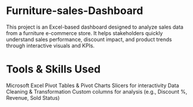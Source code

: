 # Furniture-sales-Dashboard
This project is an Excel-based dashboard designed to analyze sales data from a furniture e-commerce store. It helps stakeholders quickly understand sales performance, discount impact, and product trends through interactive visuals and KPIs.
#  Tools & Skills Used
Microsoft Excel
Pivot Tables & Pivot Charts
Slicers for interactivity
Data Cleaning & Transformation
Custom columns for analysis (e.g., Discount %, Revenue, Sold Status)


